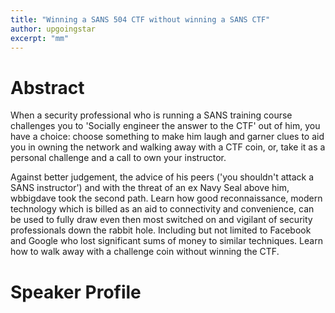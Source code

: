 ```yaml
---
title: "Winning a SANS 504 CTF without winning a SANS CTF"
author: upgoingstar
excerpt: "mm"
---
```

# Abstract

When a security professional who is running a SANS training course challenges you to 'Socially engineer the answer to the CTF' out of him, you have a choice: choose something to make him laugh and garner clues to aid you in owning the network and walking away with a CTF coin, or, take it as a personal challenge and a call to own your instructor. 

Against better judgement, the advice of his peers ('you shouldn't attack a SANS instructor') and with the threat of an ex Navy Seal above him, wbbigdave took the second path. Learn how good reconnaissance, modern technology which is billed as an aid to connectivity and convenience, can be used to fully draw even then most switched on and vigilant of security professionals down the rabbit hole. Including but not limited to Facebook and Google who lost significant sums of money to similar techniques. Learn how to walk away with a challenge coin without winning the CTF.

# Speaker Profile


